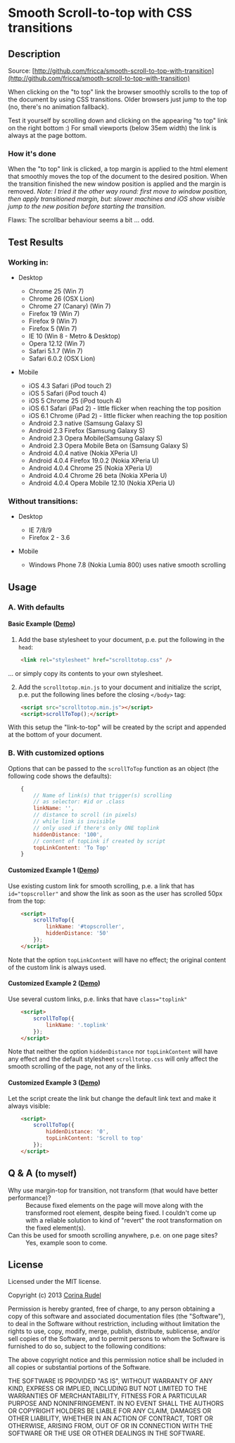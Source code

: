 # Smooth Scroll-to-top with CSS transitions

## Description

Source: [http://github.com/fricca/smooth-scroll-to-top-with-transition](http://github.com/fricca/smooth-scroll-to-top-with-transition)

When clicking on the "to top" link the browser smoothly scrolls to the top of the document by using CSS transitions. Older browsers just jump to the top (no, there's no animation fallback).

Test it yourself by scrolling down and clicking on the appearing "to top" link on the right bottom :) For small viewports (below 35em width) the link is always at the page bottom.

### How it's done

When the "to top" link is clicked, a top margin is applied to the html element that smoothly moves the top of the document to the desired position. When the transition finished the new window position is applied and the margin is removed. *Note: I tried it the other way round: first move to window position, then apply transitioned margin, but: slower machines and iOS show visible jump to the new position before starting the transition.*

Flaws: The scrollbar behaviour seems a bit ... odd.

## Test Results

### Working in:

* Desktop
	* Chrome 25 (Win 7)
	* Chrome 26 (OSX Lion)
	* Chrome 27 (Canary) (Win 7)
	* Firefox 19 (Win 7)
	* Firefox 9 (Win 7)
	* Firefox 5 (Win 7)
	* IE 10 (Win 8 - Metro &amp; Desktop)
	* Opera 12.12 (Win 7)
	* Safari 5.1.7 (Win 7)
	* Safari 6.0.2 (OSX Lion)


* Mobile
	* iOS 4.3 Safari (iPod touch 2)
	* iOS 5 Safari (iPod touch 4)
	* iOS 5 Chrome 25 (iPod touch 4)
	* iOS 6.1 Safari (iPad 2) - little flicker when reaching the top position
	* iOS 6.1 Chrome (iPad 2)  - little flicker when reaching the top position
	* Android 2.3 native (Samsung Galaxy S)
	* Android 2.3 Firefox (Samsung Galaxy S)
	* Android 2.3 Opera Mobile(Samsung Galaxy S)
	* Android 2.3 Opera Mobile Beta on (Samsung Galaxy S)
	* Android 4.0.4 native (Nokia XPeria U)
	* Android 4.0.4 Firefox 19.0.2 (Nokia XPeria U)
	* Android 4.0.4 Chrome 25 (Nokia XPeria U)
	* Android 4.0.4 Chrome 26 beta (Nokia XPeria U)
	* Android 4.0.4 Opera Mobile 12.10 (Nokia XPeria U)

### Without transitions:

* Desktop
    * IE 7/8/9
    * Firefox 2 - 3.6


* Mobile
    * Windows Phone 7.8 (Nokia Lumia 800) uses native smooth scrolling

## Usage

### A. With defaults

#### Basic Example ([Demo](http://demos.corina-rudel.de/sst/sstt/basic))

1. Add the base stylesheet to your document, p.e. put the following in the `head`:
```html
	<link rel="stylesheet" href="scrolltotop.css" />
```
... or simply copy its contents to your own stylesheet.

2. Add the `scrolltotop.min.js` to your document and initialize the script, p.e. put the following lines before the closing `</body>` tag:
```html
	<script src="scrolltotop.min.js"></script>
	<script>scrollToTop();</script>
```

With this setup the "link-to-top" will be created by the script and appended at the bottom of your document.

### B. With customized options

Options that can be passed to the `scrollToTop` function as an object (the following code shows the defaults):
```javascript
	{
		// Name of link(s) that trigger(s) scrolling
		// as selector: #id or .class
		linkName: '',
		// distance to scroll (in pixels)
		// while link is invisible
		// only used if there's only ONE toplink
		hiddenDistance: '100',
		// content of topLink if created by script
		topLinkContent: 'To Top'
	}
```

#### Customized Example 1 ([Demo](http://demos.corina-rudel.de/sst/sstt/custom-1))

Use existing custom link for smooth scrolling, p.e. a link that has <code>id="topscroller"</code> and show the link as soon as the user has scrolled 50px from the top:
```html
	<script>
		scrollToTop({
			linkName: '#topscroller',
			hiddenDistance: '50'
		});
	</script>
```
Note that the option `topLinkContent` will have no effect; the original content of the custom link is always used.

#### Customized Example 2 ([Demo](http://demos.corina-rudel.de/sst/sstt/custom-2))

Use several custom links, p.e. links that have <code>class="toplink"</code>
```html
	<script>
		scrollToTop({
			linkName: '.toplink'
		});
	</script>
```
Note that neither the option `hiddenDistance` nor `topLinkContent` will have any effect and the default stylesheet `scrolltotop.css` will only affect the smooth scrolling of the page, not any of the links.

#### Customized Example 3 ([Demo](http://demos.corina-rudel.de/sst/sstt/custom-3))

Let the script create the link but change the default link text and make it always visible:
```html
	<script>
		scrollToTop({
			hiddenDistance: '0',
			topLinkContent: 'Scroll to top'
		});
	</script>
```

## Q &amp; A (<small>to myself</small>)

<dl>
	<dt>Why use margin-top for transition, not transform (that would have better performance)?</dt>
	<dd>
		Because fixed elements on the page will move along with the transformed root element, despite being fixed. I couldn't come up with a reliable solution to kind of "revert" the root transformation on the fixed element(s).
	</dd>
	<dt>Can this be used for smooth scrolling anywhere, p.e. on one page sites?</dt>
	<dd>
		Yes, example soon to come.
	</dd>
</dl>

## License

Licensed under the MIT license.

Copyright (c) 2013 [Corina Rudel](http://corina-rudel.de)

Permission is hereby granted, free of charge, to any person obtaining a copy of this software and associated documentation files (the "Software"), to deal in the Software without restriction, including without limitation the rights to use, copy, modify, merge, publish, distribute, sublicense, and/or sell copies of the Software, and to permit persons to whom the Software is furnished to do so, subject to the following conditions:

The above copyright notice and this permission notice shall be included in all copies or substantial portions of the Software.

THE SOFTWARE IS PROVIDED "AS IS", WITHOUT WARRANTY OF ANY KIND, EXPRESS OR IMPLIED, INCLUDING BUT NOT LIMITED TO THE WARRANTIES OF MERCHANTABILITY, FITNESS FOR A PARTICULAR PURPOSE AND NONINFRINGEMENT. IN NO EVENT SHALL THE AUTHORS OR COPYRIGHT HOLDERS BE LIABLE FOR ANY CLAIM, DAMAGES OR OTHER LIABILITY, WHETHER IN AN ACTION OF CONTRACT, TORT OR OTHERWISE, ARISING FROM, OUT OF OR IN CONNECTION WITH THE SOFTWARE OR THE USE OR OTHER DEALINGS IN THE SOFTWARE.
